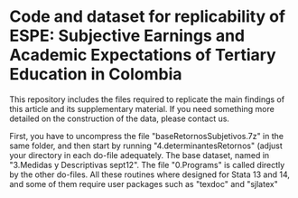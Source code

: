 # Code and dataset for replicability of ESPE: Subjective Earnings and Academic Expectations of Tertiary Education in Colombia 
This repository includes the files required to replicate the main findings of this article and its supplementary material. If you need something more detailed on the construction of the data, please contact us.

First, you have to uncompress the file "baseRetornosSubjetivos.7z" in the same folder, and then start by running "4.determinantesRetornos" (adjust your directory in each do-file adequately. The base dataset, named in "3.Medidas y Descriptivas sept12". The file "0.Programs" is called directly by the other do-files. All these routines where designed for Stata 13 and 14, and some of them require user packages such as "texdoc" and "sjlatex"

